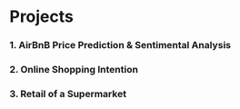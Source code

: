 # Projects

### 1. AirBnB Price Prediction & Sentimental Analysis
### 2. Online Shopping Intention 
### 3. Retail of a Supermarket
